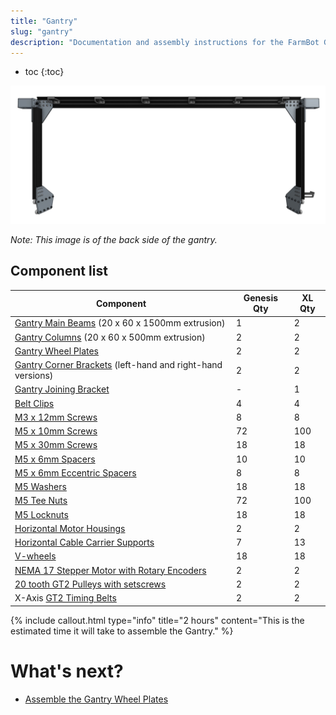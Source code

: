 ```yaml
---
title: "Gantry"
slug: "gantry"
description: "Documentation and assembly instructions for the FarmBot Genesis gantry"
---
```


* toc
{:toc}


![v1.3 gantry.JPG](_images/v1.3_gantry.JPG)

_Note: This image is of the back side of the gantry._

## Component list

|Component                     |Genesis Qty                   |XL Qty                        |
|------------------------------|------------------------------|------------------------------|
|[Gantry Main Beams](../Extras/bom/extrusions.md#gantry-main-beam) (20 x 60 x 1500mm extrusion)|1                             |2
|[Gantry Columns](../Extras/bom/extrusions.md#gantry-columns) (20 x 60 x 500mm extrusion)|2                             |2
|[Gantry Wheel Plates](../Extras/bom/plates-and-brackets.md#gantry-wheel-plates)|2                             |2
|[Gantry Corner Brackets](../Extras/bom/plates-and-brackets.md#gantry-corner-brackets) (left-hand and right-hand versions)|2                             |2
|[Gantry Joining Bracket](../Extras/bom/plates-and-brackets.md#gantry-joining-bracket)|-                             |1
|[Belt Clips](../Extras/bom/plates-and-brackets.md#belt-clips)|4                             |4
|[M3 x 12mm Screws](../Extras/bom/fasteners-and-hardware.md#m3-x-12mm-screws)|8                             |8
|[M5 x 10mm Screws](../Extras/bom/fasteners-and-hardware.md#m5-x-10mm-screws)|72                            |100
|[M5 x 30mm Screws](../Extras/bom/fasteners-and-hardware.md#m5-x-30mm-screws)|18                            |18
|[M5 x 6mm Spacers](../Extras/bom/fasteners-and-hardware.md#m5-x-6mm-spacers)|10                            |10
|[M5 x 6mm Eccentric Spacers](../Extras/bom/fasteners-and-hardware.md#m5-x-6mm-eccentric-spacers)|8                             |8
|[M5 Washers](../Extras/bom/fasteners-and-hardware.md#m5-washers)|18                            |18
|[M5 Tee Nuts](../Extras/bom/fasteners-and-hardware.md#m5-tee-nuts)|72                            |100
|[M5 Locknuts](../Extras/bom/fasteners-and-hardware.md#m5-locknuts)|18                            |18
|[Horizontal Motor Housings](../Extras/bom/plastic-parts.md#horizontal-motor-housings)|2                             |2
|[Horizontal Cable Carrier Supports](../Extras/bom/plastic-parts.md#horizontal-cable-carrier-supports)|7                             |13
|[V-wheels](../Extras/bom/drivetrain.md#v-wheels)|18                            |18
|[NEMA 17 Stepper Motor with Rotary Encoders](../Extras/bom/electronics-and-wiring.md#nema-17-stepper-motors-with-rotary-encoders)|2                             |2
|[20 tooth GT2 Pulleys with setscrews](../Extras/bom/drivetrain.md#gt2-pulleys)|2                             |2
|X-Axis [GT2 Timing Belts](../Extras/bom/drivetrain.md#gt2-timing-belt)|2                             |2



{%
include callout.html
type="info"
title="2 hours"
content="This is the estimated time it will take to assemble the Gantry."
%}


# What's next?

 * [Assemble the Gantry Wheel Plates](../FarmBot-Genesis-V1.4/gantry/assemble-the-gantry-wheel-plates.md)
